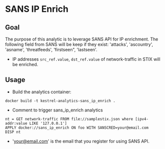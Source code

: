 # SANS IP Enrich

## Goal

The purpose of this analytic is to leverage SANS API for IP enrichment. The
following field from SANS will be keep if they exist: 'attacks', 'ascountry',
'asname', 'threatfeeds', 'firstseen", 'lastseen'.

- IP addresses `src_ref.value`, `dst_ref.value` of network-traffic in STIX will
  be enriched.

## Usage

- Build the analytics container:

```
docker build -t kestrel-analytics-sans_ip_enrich .
```

- Comment to trigger sans_ip_enrich analytics

```
nt = GET network-traffic FROM file://samplestix.json where [ipv4-addr:value LIKE '127.0.0.1']
APPLY docker://sans_ip_enrich ON foo WITH SANSCRED=your@email.com
DISP nt
```

- 'your@email.com' is the email that you register for using SANS API.
